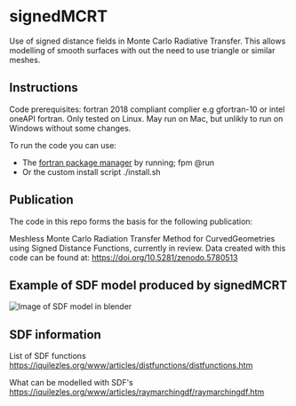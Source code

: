 # signedMCRT
Use of signed distance fields in Monte Carlo Radiative Transfer.
This allows modelling of smooth surfaces with out the need to use triangle or similar meshes.

## Instructions

Code prerequisites: fortran 2018 compliant complier e.g gfortran-10 or intel oneAPI fortran.
Only tested on Linux. May run on Mac, but unlikly to run on Windows without some changes.

To run the code you can use:
  - The [fortran package manager](https://fpm.fortran-lang.org/en/index.html) by running; fpm @run
  - Or the custom install script ./install.sh
  
## Publication
The code in this repo forms the basis for the following publication:

Meshless Monte Carlo Radiation Transfer Method for CurvedGeometries using Signed Distance Functions, currently in review.
Data created with this code can be found at: https://doi.org/10.5281/zenodo.5780513

## Example of SDF model produced by signedMCRT

![Image of SDF model in blender](https://github.com/lewisfish/signedMCRT/raw/main/blender-omg-smooth.png)

## SDF information
List of SDF functions
https://iquilezles.org/www/articles/distfunctions/distfunctions.htm

What can be modelled with SDF's
https://iquilezles.org/www/articles/raymarchingdf/raymarchingdf.htm
